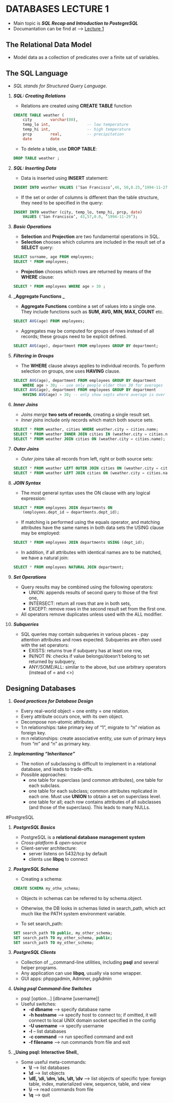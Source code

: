 # DATABASES LECTURE 1 
- Main topic is **_SQL Recap and Introduction to PostegreSQL_** 
- Documantation can be find at --> [Lecture 1](https://github.com/Kyleann/AGH_Databeses_2/files/11012274/01-recap-sql-postgres-latest.pdf)


## The Relational Data Model
- Model data as a collection of predicates over a finite sat of variables.

## The SQL Language
- _SQL stands for Structured Query Language_. 

1. **_SQL: Creating Relations_**
	- Relations are created using **CREATE TABLE** function 
	```SQL
	CREATE TABLE weather (
		city 		varchar(80),
		temp_lo	int,				-- low temperature
		temp_hi	int,				-- high temperature 
		prcp		real,			-- precipitation 
		date		date
	```

	- To delete a table, use **DROP TABLE**:
	```SQL
	DROP TABLE weather ;
	```

2. **_SQL: Inserting Data_** 
	- Data is inserted using **INSERT**  statement:
	```SQL
	INSERT INTO weather VALUES (‘San Francisco’,46, 50,0.25,’1994-11-27’);
	```

	- If the set or order of columns is different than the table structure, they need to be specified in the query: 
	```SQL
	INSERT INTO weather (city, temp_lo, temp_hi, prcp, date)
		VALUES (‘San Francisco’, 43,57,0.0, ‘1994-11-29’);
	```


3. **_Basic Operations_** 
	- **Selection** and **Projection** are two fundamental operations in SQL. 
	- **Selection** chooses which columns are included in the result set of a **SELECT** query:
	```SQL
	SELECT surname, age FROM employees;
	SELECT * FROM employees;
	```
	- **Projection** chooses which rows are returned by means of the **WHERE** clause:
	```SQL
	SELECT * FROM employees WHERE age > 30 ;


4. **_Aggregate Functions _**
	- **Aggregate Functions** combine a set of values into a single one. They include functions such as **SUM, AVG, MIN, MAX, COUNT** etc.
	```SQL
	SELECT AVG(age) FROM employees;
	```

	- Aggregates may be computed for groups of rows instead of all records; these groups need to be explicit defined.
	```SQL
	SELECT AVG(age), department FROM employees GROUP BY department;
	```

5. **_Filtering in Groups_**
	- The **WHERE** clause always applies to individual records. To perform selection on groups, one uses **HAVING** clause.
	```SQL
	SELECT AVG(age), department FROM employees GROUP BY department
		WHERE age > 30; -- use only people older than 30 for averages
	SELECT AVG(age), department FROM employees GROUP BY department
		HAVING AVG(age) > 30; -- only show septs where average is over 30
	```

6. **_Inner Joins_**
	- _Joins merge_ **two sets of records**, creating a single result set. 
	- _Inner joins_ include only records which match both source sets. 
	```SQL
	SELECT * FROM weather, cities WHERE weather.city = cities.name;
	SELECT * FROM weather INNER JOIN cities IN (weather.city = cities.name);
	SELECT * FROM weather JOIN cities ON (weather.city = cities.name);
	```

7. **_Outer Joins_**
	- _Outer joins_ take all records from left, right or both source sets:
	```SQL
	SELECT * FROM weather LEFT OUTER JOIN cities ON (weather.city = cities.name);
	SELECT * FROM weather LEFT JOIN cities ON (weather.city = cities.name);
	```

8. **_JOIN Syntax_**
	- The most general syntax uses the ON clause with any logical expression:
	```SQL
	SELECT * FROM employees JOIN departments ON
		(employees.dept_id = departments.dept_id);
	```

	- If matching is performed using the equals operator, and matching attributes have the same names in both data sets the USING clause may be employed:
	```SQL
	SELECT * FROM employees JOIN departments USING (dept_id);
	```
	- In addition, if all attributes with identical names are to be matched, we have a natural join: 
	```SQL
	SELECT * FROM employees NATURAL JOIN department;
	```

9. **_Set Operations_** 
	- Query results may be combined using the following operators: 
	    - UNION: appends results of second query to those of the first one,
	    - INTERSECT: return all rows that are in both sets,
	    - EXCEPT: remove rows in the second result set from the first one. 
	- All operators remove duplicates unless used with the ALL modifier. 


10. **_Subqueries_**
	- SQL queries may contain subqueries in various places - pay attention attributes and rows expected. Subqueries are often used with the set operators:
	    - EXISTS: returns true if subquery has at least one row, 
	    - IN/NOT IN: checks if value belongs/doesn’t belong to set returned by subquery,
	    - ANY/SOME/ALL: similar to the above, but use arbitrary operators (instead of = and <>)


## Designing Databases 

1. **_Good practices for Database Design_**
	- Every real-world object = one entity = one relation.
	- Every attribute occurs once, with its own object.
	- Decompose non-atomic attributes.
	- 1:n relationships: take primary key of “1”, migrate to “n” relation as foreign key. 
	- m:n relationships: create associative entity, use sum of primary keys from “m” and “n” as primary key. 

2. **_Implemanting “Inheritance”_**
	- The notion of subclassing is difficult to implement in a relational database, and leads to trade-offs.
	- Possible approaches:
	    - one table for superclass (and common attributes), one table for each subclass. 
		- one table for each subclass; common attributes replicated in each one. Must  	   use **UNION** to obtain a set on superclass level. 
		- one table for all; each row contains attributes of all subclasses (and those of 	   the superclass). This leads to many NULLs. 


#PostgreSQL 
1. **_PostgreSQL Basics_**
	- PostgreSQL is a __relational database management system__ 
	- _Cross-platform & open-source_
	- Client-server architecture:
	    - server listens on 5432/tcp by default
	    - clients use **libpq** to connect 


2. **_PostgreSQL Schema_**
	- Creating a schema: 
	```SQL
	CREATE SCHEMA my_othe_schema;
	```
	- Objects in schemas can be referred to by schema.object.
	- Otherwise, the DB looks in schemas listed in search_path, which act much like the PATH system environment variable. 

	- To set search_path:
	```SQL
	SET search_path TO public, my_other_schema;
	SET search_path TO my_other_schema, public;
	SET search_path TO my_other_schema;
	```

3. **_PostgreSQL Clients_**
	- Collection of __command-line utilities, including **psql** and several helper programs. 
	- Any application can use **libpq**, usually via some wrapper.
	- GUI apps: phppgadmin, Adminer, pgAdmin

4. **_Using psql Command-line Switches_**
	- psql [option...] [dbname [username]]
	- Useful switches: 
	    - **-d dbname** –> specify database name 
	    - **-h hostname** –> specify host to connect to; if omitted, it will connect to local UNIX domain socket specified in the config 
	    - **-U username** –> specify username 
	    - **-l** – list databases 
	    - **-c command** –> run specified command and exit 
	    - **-f filename** –> run commands from file and exit

5. **_Using psql: Interactive Shell**_
	- Some useful meta-commands: 
	    - **\l** –> list databases 
	    - **\d** –> list objects 
	    - **\dE, \di, \dm, \ds, \dt, \dv** –> list objects of specific type: foreign table, index, materialized view, sequence, table, and view 
	    - **\i** –> read commands from file
	    - **\q** –> quit 


